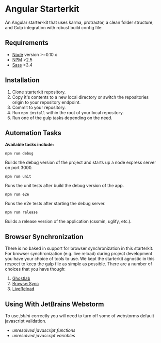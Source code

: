 # Angular Starterkit

An Angular starter-kit that uses karma, protractor, a clean folder structure, and Gulp integration with robust build config file.

## Requirements

+ [Node](http://nodejs.org/) version >=0.10.x
+ [NPM](https://www.npmjs.com/) >2.5
+ [Sass](http://sass-lang.com/) >3.4

## Installation

1. Clone starterkit repository.
2. Copy it's contents to a new local directory or switch the repositories origin to your repository endpoint.
3. Commit to your repository.
2. Run `npm install` within the root of your local repository.
3. Run one of the gulp tasks depending on the need.

## Automation Tasks

**Available tasks include:**

`npm run debug`

Builds the debug version of the project and starts up a node express server on port 3000.

`npm run unit`

Runs the unit tests after build the debug version of the app.

`npm run e2e`

Runs the e2e tests after starting the debug server.

`npm run release`

Builds a release version of the application (cssmin, uglify, etc.).


## Browser Synchronization

There is no baked in support for browser synchronization in this starterkit. For browser synchronization (e.g. live reload) during project development you have your choice of tools to use. We kept the starterkit agnostic in this respect to keep the gulp file as simple as possible. There are a number of choices that you have though:

1. [Ghostlab](http://vanamco.com/ghostlab/)
2. [BrowserSync](http://www.browsersync.io/)
3. [LiveReload](http://livereload.com/)

## Using With JetBrains Webstorm

To use *jshint* correctly you will need to turn off some of webstorms default javascript validation.

+ *unresolved javascript functions*
+ *unresolved javascript variables*
